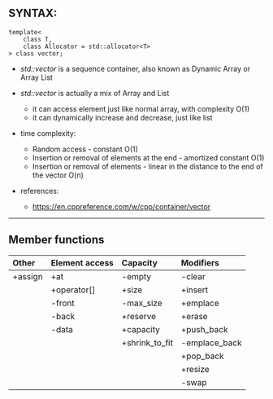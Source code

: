 ## SYNTAX:
    template<
        class T,
        class Allocator = std::allocator<T>
    > class vector;
 
 - *std::vector* is a sequence container, also known as Dynamic Array or Array List
 - *std::vector* is actually a mix of Array and List
    - it can access element just like normal array, with complexity O(1)
    - it can dynamically increase and decrease, just like list

 - time complexity:
    - Random access - constant O(1)
    - Insertion or removal of elements at the end - amortized constant O(1)
    - Insertion or removal of elements - linear in the distance to the end of the vector O(n)

 - references:
    - https://en.cppreference.com/w/cpp/container/vector
--------------------------------------------------------------------------------

## Member functions
| Other     | Element access   | Capacity       | Modifiers      |
| :---      | :---             | :---           | :---           |
| +assign   | +at              | -empty         | -clear         |
|           | +operator[]      | +size          | +insert        |
|           | -front           | -max_size      | +emplace       |
|           | -back            | +reserve       | +erase         |
|           | -data            | +capacity      | +push_back     |
|           |                  | +shrink_to_fit | -emplace_back  |
|           |                  |                | +pop_back      |
|           |                  |                | +resize        |
|           |                  |                | -swap          |
